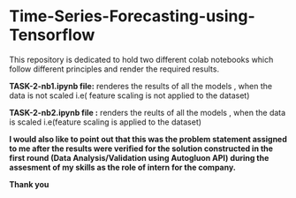 # Time-Series-Forecasting-using-Tensorflow
This repository is dedicated to hold two different colab notebooks which follow different principles and render the required results.

**TASK-2-nb1.ipynb file:** renderes the results of all the models , when the data is not scaled i.e( feature scaling is not applied to the dataset)

**TASK-2-nb2.ipynb file :** renders the reults of all the models , when the data is scaled i.e(feature scaling is applied to the dataset)

**I would also like to point out that this was the problem statement assigned to me after the results were verified for the solution constructed in the first round (Data Analysis/Validation using Autogluon API) during the assesment of my skills as the role of intern for the company.**

**Thank you**





